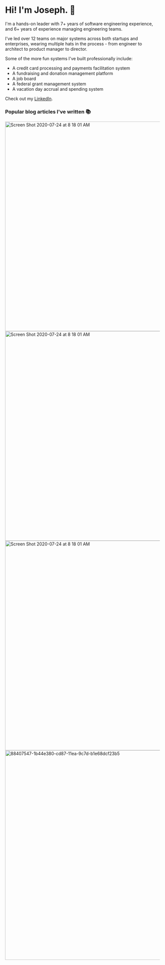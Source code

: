 # Hi! I'm Joseph. :wave:

I'm a hands-on leader with 7+ years of software engineering experience, and 6+ years of experience managing engineering teams.

I've led over 12 teams on major systems across both startups and enterprises, wearing multiple hats in the process - from engineer to architect to product manager to director.

Some of the more fun systems I've built professionally include:
* A credit card processing and payments facilitation system
* A fundraising and donation management platform
* A job board
* A federal grant management system
* A vacation day accrual and spending system

Check out my [LinkedIn](https://www.linkedin.com/in/jgefroh/).

### Popular blog articles I've written :books:

<a href="https://medium.com/@jgefroh/how-to-communicate-effectively-as-a-leader-ad49d3f081cc">
<img width="680" alt="Screen Shot 2020-07-24 at 8 18 01 AM" src="https://user-images.githubusercontent.com/1077095/88408862-fb162400-cd88-11ea-92b3-4b81d8e94690.png">
</a>

<a href="https://medium.com/@jgefroh/a-guide-to-using-nginx-for-static-websites-d96a9d034940">
<img width="680" alt="Screen Shot 2020-07-24 at 8 18 01 AM" src="https://user-images.githubusercontent.com/1077095/88407470-02d4c900-cd87-11ea-9a09-c923ac9de4f4.png">
</a>

<a href="https://medium.com/@jgefroh/software-architecture-image-uploading-67997101a034">
<img width="680" alt="Screen Shot 2020-07-24 at 8 18 01 AM" src="https://user-images.githubusercontent.com/1077095/88407517-12541200-cd87-11ea-8234-467ae52de832.png">
</a>


<a href="https://medium.com/@jgefroh/how-i-scaled-a-software-systems-performance-by-35-000-6dacd63732df">
<img width="680" alt="88407547-1b44e380-cd87-11ea-9c7d-b1e68dcf23b5" src="https://user-images.githubusercontent.com/1077095/91601383-75087280-e91e-11ea-8626-fa74b6f725c6.png">
</a>
